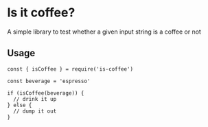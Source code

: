 # Is it coffee?

A simple library to test whether a given input string is a coffee or not

## Usage

```
const { isCoffee } = require('is-coffee')

const beverage = 'espresso'

if (isCoffee(beverage)) {
  // drink it up
} else {
  // dump it out
}
```
